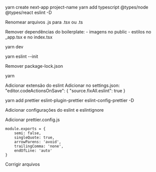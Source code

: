 yarn create next-app project-name
yarn add typescript @types/node @types/react eslint -D

Renomear arquivos .js para .tsx ou .ts

Remover dependências do boilerplate:
    - imagens no public
    - estilos no _app.tsx e no index.tsx

yarn dev

yarn eslint --init

Remover package-lock.json

yarn

Adicionar extensão do eslint
Adicionar no settings.json:
"editor.codeActionsOnSave": {
    "source.fixAll.eslint": true
}

yarn add prettier eslint-plugin-prettier eslint-config-prettier -D

Adicionar configurações do eslint e eslintignore

Adicionar prettier.config.js
```
module.exports = {
    semi: false,
    singleQuote: true,
    arrowParens: 'avoid',
    trailingComma: 'none',
    endOfLine: 'auto'
}
```

Corrigir arquivos